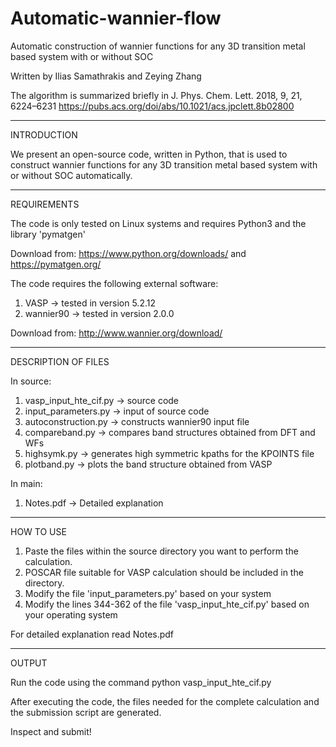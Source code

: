 # Automatic-wannier-flow
Automatic construction of wannier functions for any 3D transition metal based system with or without SOC

Written by Ilias Samathrakis and Zeying Zhang

The algorithm is summarized briefly in J. Phys. Chem. Lett. 2018, 9, 21, 6224–6231 
https://pubs.acs.org/doi/abs/10.1021/acs.jpclett.8b02800

*****************************************************************
INTRODUCTION

We present an open-source code, written in Python, that is used to
construct wannier functions for any 3D transition metal based system
with or without SOC automatically. 

*****************************************************************
REQUIREMENTS

The code is only tested on Linux systems and requires Python3 and the library 'pymatgen' 

Download from:
https://www.python.org/downloads/
and
https://pymatgen.org/

The code requires the following external software: 
1) VASP -> tested in version 5.2.12
2) wannier90 -> tested in version 2.0.0

Download from:
http://www.wannier.org/download/

*****************************************************************
DESCRIPTION OF FILES

In source:
1) vasp_input_hte_cif.py -> source code
2) input_parameters.py   -> input of source code
3) autoconstruction.py   -> constructs wannier90 input file
4) compareband.py        -> compares band structures obtained from DFT and WFs
5) highsymk.py           -> generates high symmetric kpaths for the KPOINTS file 
6) plotband.py           -> plots the band structure obtained from VASP

In main:
1) Notes.pdf             -> Detailed explanation

*****************************************************************
HOW TO USE

1) Paste the files within the source directory you want to perform the calculation.
2) POSCAR file suitable for VASP calculation should be included in the directory.
3) Modify the file 'input_parameters.py' based on your system
4) Modify the lines 344-362 of the file 'vasp_input_hte_cif.py' based on your operating system

For detailed explanation read Notes.pdf

*****************************************************************
OUTPUT

Run the code using the command
python vasp_input_hte_cif.py

After executing the code, the files needed for the complete calculation and the submission script are generated.

Inspect and submit!
